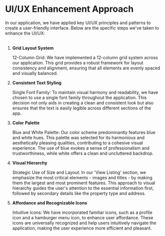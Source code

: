 <h1>UI/UX Enhancement Approach</h1>
In our application, we have applied key UI/UX principles and patterns to create a user-friendly interface. Below are the specific steps we've taken to enhance the UI/UX: <br/><br/>

1. **Grid Layout System**

    12-Column Grid: We have implemented a 12-column grid system across our application. This grid provides a robust framework for layout consistency and alignment, ensuring that all elements are evenly spaced and visually balanced.

2. **Consistent Text Styling**

    Single Font Family: To maintain visual harmony and readability, we have chosen to use a single font family throughout the application. This decision not only aids in creating a clean and consistent look but also ensures that the text is easily legible across different sections of the app.

3. **Color Palette**

    Blue and White Palette: Our color scheme predominantly features blue and white hues. This palette was selected for its harmonious and aesthetically pleasing qualities, contributing to a cohesive visual experience. The use of blue evokes a sense of professionalism and trustworthiness, while white offers a clean and uncluttered backdrop.

4. **Visual Hierarchy**

    Strategic Use of Size and Layout: In our 'View Listing' section, we emphasize the most critical elements - images and titles - by making them the largest and most prominent features. This approach to visual hierarchy guides the user's attention to the essential information first, followed by secondary details like the property type and address.

5. **Affordance and Recognizable Icons**

    Intuitive Icons: We have incorporated familiar icons, such as a profile icon and a hamburger menu icon, to enhance user affordance. These icons are universally recognized and help users intuitively navigate the application, making the user experience more efficient and pleasant.